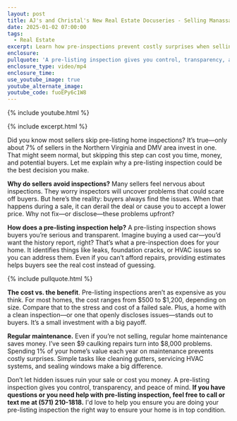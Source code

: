 ```yaml
---
layout: post
title: AJ's and Christal's New Real Estate Docuseries - Selling Manassas - Episode 4
date: 2025-01-02 07:00:00
tags:
  - Real Estate
excerpt: Learn how pre-inspections prevent costly surprises when selling your home.
enclosure:
pullquote: 'A pre-listing inspection gives you control, transparency, and peace of mind. '
enclosure_type: video/mp4
enclosure_time:
use_youtube_image: true
youtube_alternate_image:
youtube_code: fuoEPy6c1W8
---
```

{% include youtube.html %}

{% include excerpt.html %}

Did you know most sellers skip pre-listing home inspections? It’s true—only about 7% of sellers in the Northern Virginia and DMV area invest in one. That might seem normal, but skipping this step can cost you time, money, and potential buyers. Let me explain why a pre-listing inspection could be the best decision you make.

**Why do sellers avoid inspections?** Many sellers feel nervous about inspections. They worry inspectors will uncover problems that could scare off buyers. But here’s the reality: buyers always find the issues. When that happens during a sale, it can derail the deal or cause you to accept a lower price. Why not fix—or disclose—these problems upfront?

**How does a pre-listing inspection help?** A pre-listing inspection shows buyers you’re serious and transparent. Imagine buying a used car—you’d want the history report, right? That’s what a pre-inspection does for your home. It identifies things like leaks, foundation cracks, or HVAC issues so you can address them. Even if you can’t afford repairs, providing estimates helps buyers see the real cost instead of guessing.

{% include pullquote.html %}

**The cost vs. the benefit**. Pre-listing inspections aren’t as expensive as you think. For most homes, the cost ranges from $500 to $1,200, depending on size. Compare that to the stress and cost of a failed sale. Plus, a home with a clean inspection—or one that openly discloses issues—stands out to buyers. It’s a small investment with a big payoff.

**Regular maintenance.** Even if you’re not selling, regular home maintenance saves money. I’ve seen $9 caulking repairs turn into $8,000 problems. Spending 1% of your home’s value each year on maintenance prevents costly surprises. Simple tasks like cleaning gutters, servicing HVAC systems, and sealing windows make a big difference.

Don’t let hidden issues ruin your sale or cost you money. A pre-listing inspection gives you control, transparency, and peace of mind. **If you have questions or you need help with pre-listing inspection, feel free to call or text me at (571) 210-1818.** I'd love to help you ensure you are doing your pre-listing inspection the right way to ensure your home is in top condition.